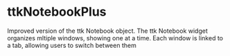 # ttkNotebookPlus
Improved version of the ttk Notebook object. The ttk Notebook widget organizes mltiple windows, showing one at a time. Each window is linked to a tab, allowing users to switch between them
